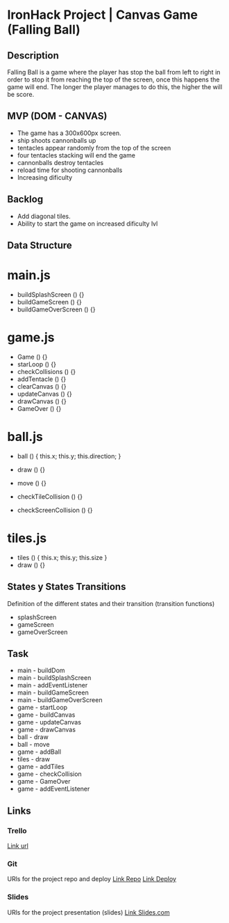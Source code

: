 # IronHack Project | Canvas Game (Falling Ball)

## Description

Falling Ball is a game where the player has stop the ball from left to right in order to stop it from reaching the top of the screen, once this happens the game will end. The longer the player manages to do this, the higher the will be score.

## MVP (DOM - CANVAS)

- The game has a 300x600px screen.
- ship shoots cannonballs up
- tentacles appear randomly from the top of the screen
- four tentacles stacking will end the game
- cannonballs destroy tentacles
- reload time for shooting cannonballs
- Increasing dificulty

## Backlog

- Add diagonal tiles.
- Ability to start the game on increased dificulty lvl

## Data Structure

# main.js

- buildSplashScreen () {}
- buildGameScreen () {}
- buildGameOverScreen () {}

# game.js

- Game () {}
- starLoop () {}
- checkCollisions () {}
- addTentacle () {}
- clearCanvas () {}
- updateCanvas () {}
- drawCanvas () {}
- GameOver () {}

# ball.js 

- ball () {
    this.x;
    this.y;
    this.direction;
}

- draw () {}
- move () {}
- checkTileCollision () {}
- checkScreenCollision () {}

# tiles.js 

- tiles () {
    this.x;
    this.y;
    this.size
}
- draw () {}

## States y States Transitions
Definition of the different states and their transition (transition functions)

- splashScreen
- gameScreen
- gameOverScreen

## Task

- main - buildDom
- main - buildSplashScreen
- main - addEventListener
- main - buildGameScreen
- main - buildGameOverScreen
- game - startLoop
- game - buildCanvas
- game - updateCanvas
- game - drawCanvas
- ball - draw
- ball - move
- game - addBall
- tiles - draw
- game - addTiles
- game - checkCollision
- game - GameOver
- game - addEventListener

## Links

### Trello
[Link url](https://trello.com/b/h4hj6kRy)

### Git
URls for the project repo and deploy
[Link Repo](https://github.com/SantAndresP/ironhack-canvas-game-project)
[Link Deploy]()

### Slides
URls for the project presentation (slides)
[Link Slides.com]()
